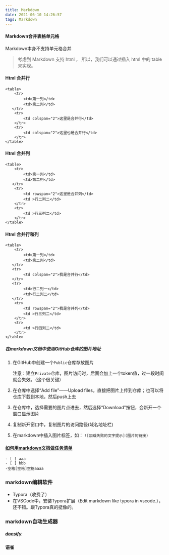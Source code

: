 ```yaml
---
title: Markdown
date: 2021-06-10 14:26:57
tags: Markdown
---
```


#### Markdown合并表格单元格

Markdown本身不支持单元格合并

> 考虑到 Markdown 支持 html ，
> 所以，我们可以通过插入 html 中的 table 来实现。

#### Html 合并行

```
<table>
    <tr>
        <td>第一列</td> 
        <td>第二列</td> 
   </tr>
    <tr>
        <td colspan="2">这里是合并行</td>    
    </tr>
    <tr>
        <td colspan="2">这里也是合并行</td>    
    </tr>
</table>
```

#### Html 合并列

```
<table>
    <tr>
        <td>第一列</td> 
        <td>第二列</td> 
   </tr>
    <tr>
        <td rowspan="2">这里是合并列</td>    
        <td >行二列二</td>  
    </tr>
    <tr>
        <td >行三列二</td>  
    </tr>
</table>
```

#### Html 合并行和列

```
<table>
    <tr>
        <td>第一列</td> 
        <td>第二列</td> 
   </tr>
   <tr>
        <td colspan="2">我是合并行</td>    
   </tr>
   <tr>
        <td>行二列一</td> 
        <td>行二列二</td> 
   </tr>
    <tr>
        <td rowspan="2">我是合并列</td>    
        <td >行三列二</td>  
    </tr>
    <tr>
        <td >行四列二</td>  
    </tr>
</table>
```

##### 在markdown文档中使用GitHub仓库的图片地址

1. 在GitHub中创建一个`Public`仓库存放图片

   注意：建立`Private`仓库，图片访问时，后面会加上一个token值，过一段时间就会失效。（这个很关键）

2. 在仓库中选择“Add file”——Upload files，直接把图片上传到仓库；也可以将仓库下载到本地，然后push上去
3. 在仓库中，选择需要的图片点进去，然后选择“Download"按钮，会新开一个窗口显示图片
4. 复制新开窗口中，复制图片的访问路径(域名地址栏)
5. 在markdown中插入图片标签，如： `![加载失败的文字提示](图片的链接)`

#### [如何用markdown文档做任务清单](https://jingyan.baidu.com/article/ab69b27090131d2ca7189f85.html)

```
- [ ] aaa
- [ ] bbb
-空格[空格]空格aaaa
```

### markdown编辑软件

- Typora（收费了）
- 在VSCode中，安装Typora扩展（Edit markdown like typora in vscode.），还不错。跟Typora真的挺像的。

### markdown自动生成器

##### [docsify](https://docsify.js.org/#/)

#### 语雀
